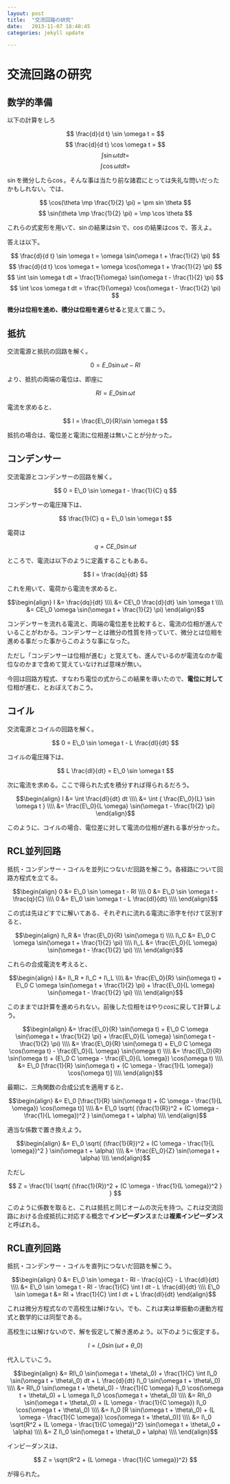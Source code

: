 ```yaml
---
layout: post
title:  "交流回路の研究"
date:   2013-11-07 18:48:45
categories: jekyll update

---
```


# 交流回路の研究

## 数学的準備

以下の計算をしろ

$$ \frac{d}{d t} \sin \omega t = $$
$$ \frac{d}{d t} \cos \omega t = $$
$$ \int \sin \omega t dt = $$
$$ \int \cos \omega t dt = $$

$\sin$を微分したら$\cos$。そんな事は当たり前な諸君にとっては失礼な問いだったかもしれない。では、

$$ \cos(\theta \mp \frac{1}{2} \pi) = \pm sin \theta $$
$$ \sin(\theta \mp \frac{1}{2} \pi) = \mp \cos \theta $$

これらの式変形を用いて、$\sin$の結果は$\sin$で、$\cos$の結果は$\cos$で、答えよ。

答えは以下。

$$ \frac{d}{d t} \sin \omega t = \omega \sin(\omega t + \frac{1}{2} \pi) $$
$$ \frac{d}{d t} \cos \omega t = \omega \cos(\omega t + \frac{1}{2} \pi) $$
$$ \int \sin \omega t dt = \frac{1}{\omega} \sin(\omega t - \frac{1}{2} \pi) $$
$$ \int \cos \omega t dt = \frac{1}{\omega} \cos(\omega t - \frac{1}{2} \pi) $$

**微分は位相を進め、積分は位相を遅らせる**と覚えて置こう。

## 抵抗

交流電源と抵抗の回路を解く。

$$ 0 = E\_0 \sin \omega t - RI $$

より、抵抗の両端の電位は、即座に

$$ RI = E\_0 \sin \omega t $$

電流を求めると、

$$ I = \frac{E\_0}{R}\sin \omega t $$

抵抗の場合は、電位差と電流に位相差は無いことが分かった。

## コンデンサー

交流電源とコンデンサーの回路を解く。

$$ 0 = E\_0 \sin \omega t - \frac{1}{C} q $$

コンデンサーの電圧降下は、

$$ \frac{1}{C} q = E\_0 \sin \omega t $$

電荷は

$$ q = CE\_0 \sin \omega t $$

ところで、電流は以下のように定義することもある。

$$ I = \frac{dq}{dt} $$

これを用いて、電荷から電流を求めると、

$$\begin{align}
I &= \frac{dq}{dt} \\\\
&= CE\_0 \frac{d}{dt} \sin \omega t \\\\
&= CE\_0 \omega \sin(\omega t + \frac{1}{2} \pi)
\end{align}$$

コンデンサーを流れる電流と、両端の電位差を比較すると、電流の位相が進んでいることがわかる。コンデンサーとは微分の性質を持っていて、微分とは位相を進める事だった事からこのような事になった。

ただし「コンデンサーは位相が進む」と覚えても、進んでいるのが電流なのか電位なのかまで含めて覚えていなければ意味が無い。

今回は回路方程式、すなわち電位の式からこの結果を導いたので、**電位に対して**位相が進む、とおぼえておこう。

## コイル

交流電源とコイルの回路を解く。

$$ 0 = E\_0 \sin \omega t - L \frac{dI}{dt} $$

コイルの電圧降下は、

$$ L \frac{dI}{dt} = E\_0 \sin \omega t $$

次に電流を求める。ここで得られた式を積分すれば得られるだろう。

$$\begin{align}
I &= \int \frac{dI}{dt} dt \\\\
&= \int { \frac{E\_0}{L} \sin \omega t } \\\\
&= \frac{E\_0}{L \omega} \sin(\omega t - \frac{1}{2} \pi)
\end{align}$$

このように、コイルの場合、電位差に対して電流の位相が遅れる事が分かった。

## RCL並列回路

抵抗・コンデンサー・コイルを並列につないだ回路を解こう。各経路について回路方程式を立てる。

$$\begin{align}
0 &= E\_0 \sin \omega t - RI \\\\
0 &= E\_0 \sin \omega t - \frac{q}{C} \\\\
0 &= E\_0 \sin \omega t - L \frac{dI}{dt} \\\\
\end{align}$$

この式は先ほどすでに解いてある、それぞれに流れる電流に添字を付けて区別すると、

$$\begin{align}
I\_R &= \frac{E\_0}{R} \sin(\omega t) \\\\
I\_C &= E\_0 C \omega \sin(\omega t + \frac{1}{2} \pi) \\\\
I\_L &= \frac{E\_0}{L \omega} \sin(\omega t - \frac{1}{2} \pi) \\\\
\end{align}$$

これらの合成電流を考えると、

$$\begin{align}
I &= I\_R + I\_C + I\_L \\\\
&= \frac{E\_0}{R} \sin(\omega t) + E\_0 C \omega \sin(\omega t + \frac{1}{2} \pi) + \frac{E\_0}{L \omega} \sin(\omega t - \frac{1}{2} \pi) \\\\
\end{align}$$

このままでは計算を進められない。前後した位相をはやり$cos$に戻して計算しよう。

$$\begin{align}
&= \frac{E\_0}{R} \sin(\omega t) + E\_0 C \omega \sin(\omega t + \frac{1}{2} \pi) + \frac{E\_0}{L \omega} \sin(\omega t - \frac{1}{2} \pi) \\\\
&= \frac{E\_0}{R} \sin(\omega t) + E\_0 C \omega \cos(\omega t) - \frac{E\_0}{L \omega} \sin(\omega t) \\\\
&= \frac{E\_0}{R} \sin(\omega t) + (E\_0 C \omega - \frac{E\_0}{L \omega}) \cos(\omega t) \\\\
&= E\_0 [\frac{1}{R} \sin(\omega t) + (C \omega - \frac{1}{L \omega}) \cos(\omega t)] \\\\
\end{align}$$

最期に、三角関数の合成公式を適用すると、

$$\begin{align}
&= E\_0 [\frac{1}{R} \sin(\omega t) + (C \omega - \frac{1}{L \omega}) \cos(\omega t)] \\\\
&= E\_0 \sqrt{ (\frac{1}{R})^2 + (C \omega - \frac{1}{L \omega})^2 } \sin(\omega t + \alpha) \\\\
\end{align}$$

適当な係数で置き換えよう。

$$\begin{align}
&= E\_0 \sqrt{ (\frac{1}{R})^2 + (C \omega - \frac{1}{L \omega})^2 } \sin(\omega t + \alpha) \\\\
&= \frac{E\_0}{Z} \sin(\omega t + \alpha) \\\\
\end{align}$$

ただし

$$ Z = \frac{1}{ \sqrt{ (\frac{1}{R})^2 + (C \omega - \frac{1}{L \omega})^2 }  } $$

このように係数を取ると、これは抵抗と同じオームの次元を持つ。これは交流回路における合成抵抗に対応する概念で**インピーダンス**または**複素インピーダンス**と呼ばれる。

## RCL直列回路

抵抗・コンデンサー・コイルを直列につないだ回路を解こう。

$$\begin{align}
0 &= E\_0 \sin \omega t - RI - \frac{q}{C} - L \frac{dI}{dt} \\\\
&= E\_0 \sin \omega t - RI - \frac{1}{C} \int I dt - L \frac{dI}{dt} \\\\
E\_0 \sin \omega t &= RI + \frac{1}{C} \int I dt + L \frac{dI}{dt}
\end{align}$$

これは微分方程式なので高校生は解けない。でも、これは実は単振動の運動方程式と数学的には同型である。

高校生には解けないので、解を仮定して解き進めよう。以下のように仮定する。

$$ I = I\_0 \sin(\omega t + \theta\_0) $$

代入していこう。

$$\begin{align}
&= RI\_0 \sin(\omega t + \theta\_0) + \frac{1}{C} \int I\_0 \sin(\omega t + \theta\_0) dt + L \frac{d}{dt} I\_0 \sin(\omega t + \theta\_0) \\\\
&= RI\_0 \sin(\omega t + \theta\_0) - \frac{1}{C \omega} I\_0 \cos(\omega t + \theta\_0) + L \omega I\_0 \cos(\omega t + \theta\_0) \\\\
&= RI\_0 \sin(\omega t + \theta\_0) + (L \omega - \frac{1}{C \omega}) I\_0 \cos(\omega t + \theta\_0) \\\\
&= I\_0 [R \sin(\omega t + \theta\_0) + (L \omega - \frac{1}{C \omega}) \cos(\omega t + \theta\_0)] \\\\
&= I\_0 \sqrt{R^2 + (L \omega - \frac{1}{C \omega})^2} \sin(\omega t + \theta\_0 + \alpha) \\\\
&= Z I\_0 \sin(\omega t + \theta\_0 + \alpha) \\\\
\end{align}$$

インピーダンスは、

$$ Z = \sqrt{R^2 + (L \omega - \frac{1}{C \omega})^2} $$

が得られた。

